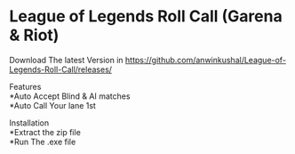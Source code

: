 # League of Legends Roll Call (Garena & Riot)

Download The latest Version in https://github.com/anwinkushal/League-of-Legends-Roll-Call/releases/         
         
  
Features  
*Auto Accept Blind & AI matches   
*Auto Call Your lane 1st 

Installation  
*Extract the zip file         
*Run The .exe file
    
